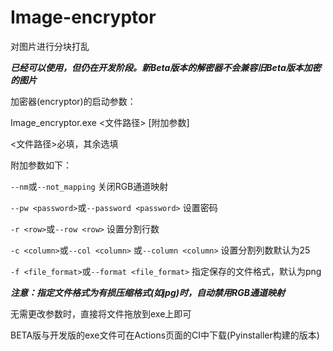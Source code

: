 # Image-encryptor
对图片进行分块打乱

***已经可以使用，但仍在开发阶段。新Beta版本的解密器不会兼容旧Beta版本加密的图片***

加密器(encryptor)的启动参数：

Image_encryptor.exe <文件路径> [附加参数]

<文件路径>必填，其余选填

附加参数如下：

`--nm`或`--not_mapping` 关闭RGB通道映射

`--pw <password>`或`--password <password>` 设置密码

`-r <row>`或`--row <row>` 设置分割行数

`-c <column>`或`--col <column>` 或`--column <column>` 设置分割列数默认为25

`-f <file_format>`或`--format <file_format>` 指定保存的文件格式，默认为png

***注意：指定文件格式为有损压缩格式(如jpg)时，自动禁用RGB通道映射***

无需更改参数时，直接将文件拖放到exe上即可

BETA版与开发版的exe文件可在Actions页面的CI中下载(Pyinstaller构建的版本)

